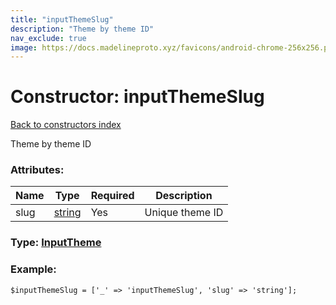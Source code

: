 ```yaml
---
title: "inputThemeSlug"
description: "Theme by theme ID"
nav_exclude: true
image: https://docs.madelineproto.xyz/favicons/android-chrome-256x256.png
---
```

# Constructor: inputThemeSlug  
[Back to constructors index](/API_docs/constructors/index.html)



Theme by theme ID

### Attributes:

| Name     |    Type       | Required | Description |
|----------|---------------|----------|-------------|
|slug|[string](/API_docs/types/string.html) | Yes|Unique theme ID|



### Type: [InputTheme](/API_docs/types/InputTheme.html)


### Example:

```
$inputThemeSlug = ['_' => 'inputThemeSlug', 'slug' => 'string'];
```  
